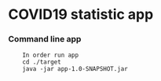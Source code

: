 # COVID19 statistic app

### Command line app

```
    In order run app
    cd ./target
    java -jar app-1.0-SNAPSHOT.jar
```